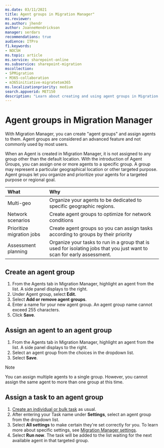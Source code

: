 ```yaml
---
ms.date: 03/11/2021
title: Agent groups in Migration Manager"
ms.reviewer: 
ms.author: jhendr
author: JoanneHendrickson
manager: serdars
recommendations: true
audience: ITPro
f1.keywords:
- NOCSH
ms.topic: article
ms.service: sharepoint-online
ms.subservice: sharepoint-migration
mscollection: 
- SPMigration
- M365-collaboration
- m365initiative-migratetom365
ms.localizationpriority: medium
search.appverid: MET150
description: "Learn about creating and using agent groups in Migration Manager."
---
```

#  Agent groups in Migration Manager

With Migration Manager, you can create "agent groups" and assign agents to them.  Agent groups are considered an advanced feature and not commonly used by most users.

When an Agent is created in Migration Manager, it is not assigned to any group other than the default location. With the introduction of Agent Groups, you can assign one or more agents to a specific group. A group may represent a particular geographical location or other targeted purpose. Agent groups let you organize and prioritize your agents for a targeted purpose or regional goal.

|What|Why|
|:-----|:-----|
|Multi-geo| Organize your agents to be dedicated to specific geographic regions. | 
|Network scenarios|Create agent groups to optimize for network conditions |
|Prioritize migration jobs|Create agent groups so you can assign tasks according to groups by their priority |
|Assessment planning|Organize your tasks to run in a group that is used for isolating jobs that you just want to scan for early assessment.|



## Create an agent group

1. From the Agents tab in Migration Manager, highlight an agent from the list.  A side panel displays to the right.
2. Under Agent group, select **Edit.**
3. Select **Add or remove agent groups**.
4. Enter a name for your new agent group.  An agent group name cannot exceed 255 characters.
5. Click **Save**.


## Assign an agent to an agent group

1.  From the Agents tab in Migration Manager, highlight an agent from the list.  A side panel displays to the right.
2.  Select an agent group from the choices in the dropdown list.
3. Select **Save**.

>[!Note]
>You can assign multiple agents to a single group. However, you cannot assign the same agent to more than one group at this time.

## Assign a task to an agent group

1. [Create an individual or bulk task](mm-how-to-use.md) as usual.
2. After entering your Task name under **Settings**, select an agent group from the dropdown list. 
3. Select **All settings** to make certain they're set correctly for you. To learn more about specific settings, see [Migration Manager settings](mm-settings.md).
4. Select **Run now**. The task will be added to the list waiting for the next available agent in that targeted group.  



